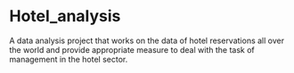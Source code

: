 # Hotel_analysis
A data analysis project that works on the data of hotel reservations all over the world and provide appropriate measure to deal with the task of management in the hotel sector.
